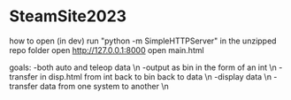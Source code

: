 # SteamSite2023

how to open (in dev)
run "python -m SimpleHTTPServer" in the unzipped repo folder
open http://127.0.0.1:8000
open main.html

goals:
-both auto and teleop data \n
-output as bin in the form of an int \n
-transfer in disp.html from int back to bin back to data \n
-display data \n
-transfer data from one system to another \n
